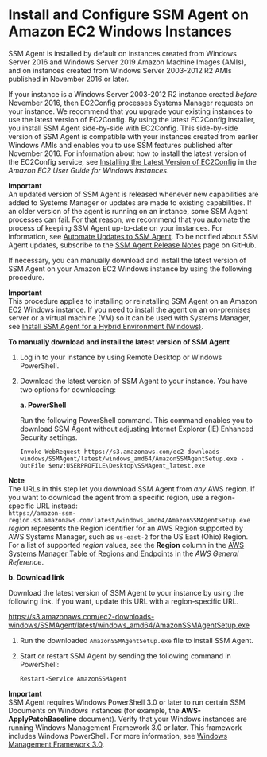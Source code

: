 # Install and Configure SSM Agent on Amazon EC2 Windows Instances<a name="sysman-install-win"></a>

SSM Agent is installed by default on instances created from Windows Server 2016 and Windows Server 2019 Amazon Machine Images \(AMIs\), and on instances created from Windows Server 2003\-2012 R2 AMIs published in November 2016 or later\.

If your instance is a Windows Server 2003\-2012 R2 instance created *before* November 2016, then EC2Config processes Systems Manager requests on your instance\. We recommend that you upgrade your existing instances to use the latest version of EC2Config\. By using the latest EC2Config installer, you install SSM Agent side\-by\-side with EC2Config\. This side\-by\-side version of SSM Agent is compatible with your instances created from earlier Windows AMIs and enables you to use SSM features published after November 2016\. For information about how to install the latest version of the EC2Config service, see [Installing the Latest Version of EC2Config](https://docs.aws.amazon.com/AWSEC2/latest/WindowsGuide/UsingConfig_Install.html) in the *Amazon EC2 User Guide for Windows Instances*\.

**Important**  
An updated version of SSM Agent is released whenever new capabilities are added to Systems Manager or updates are made to existing capabilities\. If an older version of the agent is running on an instance, some SSM Agent processes can fail\. For that reason, we recommend that you automate the process of keeping SSM Agent up\-to\-date on your instances\. For information, see [Automate Updates to SSM Agent](ssm-agent-automatic-updates.md)\. To be notified about SSM Agent updates, subscribe to the [SSM Agent Release Notes](https://github.com/aws/amazon-ssm-agent/blob/master/RELEASENOTES.md) page on GitHub\.

If necessary, you can manually download and install the latest version of SSM Agent on your Amazon EC2 Windows instance by using the following procedure\.

**Important**  
This procedure applies to installing or reinstalling SSM Agent on an Amazon EC2 Windows instance\. If you need to install the agent on an on\-premises server or a virtual machine \(VM\) so it can be used with Systems Manager, see [Install SSM Agent for a Hybrid Environment \(Windows\)](sysman-install-managed-win.md)\.

**To manually download and install the latest version of SSM Agent**

1. Log in to your instance by using Remote Desktop or Windows PowerShell\.

1. Download the latest version of SSM Agent to your instance\. You have two options for downloading: 

   **a\. PowerShell**

   Run the following PowerShell command\. This command enables you to download SSM Agent without adjusting Internet Explorer \(IE\) Enhanced Security settings\.

   ```
   Invoke-WebRequest https://s3.amazonaws.com/ec2-downloads-windows/SSMAgent/latest/windows_amd64/AmazonSSMAgentSetup.exe -OutFile $env:USERPROFILE\Desktop\SSMAgent_latest.exe
   ```
**Note**  
The URLs in this step let you download SSM Agent from *any* AWS region\. If you want to download the agent from a specific region, use a region\-specific URL instead:  
`https://amazon-ssm-region.s3.amazonaws.com/latest/windows_amd64/AmazonSSMAgentSetup.exe`  
*region* represents the Region identifier for an AWS Region supported by AWS Systems Manager, such as `us-east-2` for the US East \(Ohio\) Region\. For a list of supported *region* values, see the **Region** column in the [AWS Systems Manager Table of Regions and Endpoints](https://docs.aws.amazon.com/general/latest/gr/rande.html#ssm_region) in the *AWS General Reference*\.

   **b\. Download link**

   Download the latest version of SSM Agent to your instance by using the following link\. If you want, update this URL with a region\-specific URL\.

   [https://s3\.amazonaws\.com/ec2\-downloads\-windows/SSMAgent/latest/windows\_amd64/AmazonSSMAgentSetup\.exe](https://s3.amazonaws.com/ec2-downloads-windows/SSMAgent/latest/windows_amd64/AmazonSSMAgentSetup.exe)

1. Run the downloaded `AmazonSSMAgentSetup.exe` file to install SSM Agent\.

1. Start or restart SSM Agent by sending the following command in PowerShell: 

   ```
   Restart-Service AmazonSSMAgent
   ```

**Important**  
SSM Agent requires Windows PowerShell 3\.0 or later to run certain SSM Documents on Windows instances \(for example, the **AWS\-ApplyPatchBaseline** document\)\. Verify that your Windows instances are running Windows Management Framework 3\.0 or later\. This framework includes Windows PowerShell\. For more information, see [Windows Management Framework 3\.0](https://www.microsoft.com/en-us/download/details.aspx?id=34595&751be11f-ede8-5a0c-058c-2ee190a24fa6=True)\.